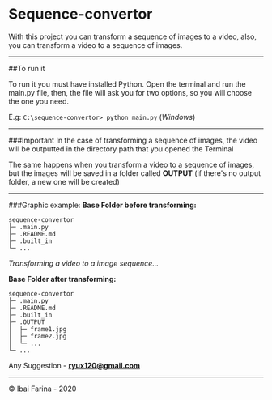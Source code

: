 # Sequence-convertor
With this project you can transform a sequence of images to a video, also, you 
can transform a video to a sequence of images. 

---

##To run it

To run it you must have installed Python. 
Open the terminal and run the main.py file, then, the file 
will ask you for two options, so you will choose the one you need.

E.g: 
`C:\sequence-convertor> python main.py` (_Windows_)

---

###Important
In the case of transforming a sequence of images, the video will be outputted
in the directory path that you opened the Terminal 


The same happens when you transform a video to a sequence of images, but the images 
will be saved in a folder called **OUTPUT** (if there's no output folder, 
a new one will be created)

---

###Graphic example:
**Base Folder before transforming:**
```
sequence-convertor
├─ .main.py
├─ .README.md
├─ .built_in
└─ ...
```
_Transforming a video to a image sequence..._

**Base Folder after transforming:**
```
sequence-convertor
├─ .main.py
├─ .README.md
├─ .built_in
├─ .OUTPUT
│  ├─ frame1.jpg
│  ├─ frame2.jpg
│  └─ ...
└─ ...
```

Any Suggestion - **ryux120@gmail.com**

---
© Ibai Farina - 2020
